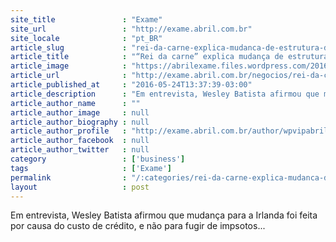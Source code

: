 ```yaml
---
site_title               : "Exame"
site_url                 : "http://exame.abril.com.br"
site_locale              : "pt_BR"
article_slug             : "rei-da-carne-explica-mudanca-de-estrutura-da-jbs"
article_title            : "“Rei da carne” explica mudança de estrutura da JBS"
article_image            : "https://abrilexame.files.wordpress.com/2016/09/size_960_16_9_260818206_1-212.jpg?quality=70&strip=all&w=960"
article_url              : "http://exame.abril.com.br/negocios/rei-da-carne-explica-mudanca-de-estrutura-da-jbs/"
article_published_at     : "2016-05-24T13:37:39-03:00"
article_description      : "Em entrevista, Wesley Batista afirmou que mudança para a Irlanda foi feita por causa do custo de crédito, e não para fugir de impsotos..."
article_author_name      : ""
article_author_image     : null
article_author_biography : null
article_author_profile   : "http://exame.abril.com.br/author/wpvipabril/"
article_author_facebook  : null
article_author_twitter   : null
category                 : ['business']
tags                     : ['Exame']
permalink                : "/:categories/rei-da-carne-explica-mudanca-de-estrutura-da-jbs/"
layout                   : post
---
```


Em entrevista, Wesley Batista afirmou que mudança para a Irlanda foi feita por causa do custo de crédito, e não para fugir de impsotos...
